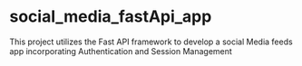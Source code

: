 # social_media_fastApi_app
This project utilizes the Fast API framework to develop a social Media feeds app incorporating Authentication and Session Management

